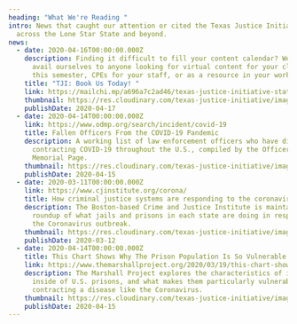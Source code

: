 ```yaml
---
heading: "What We're Reading "
intro: News that caught our attention or cited the Texas Justice Initiative from
  across the Lone Star State and beyond.
news:
  - date: 2020-04-16T00:00:00.000Z
    description: Finding it difficult to fill your content calendar? We want to
      avail ourselves to anyone looking for virtual content for your classes
      this semester, CPEs for your staff, or as a resource in your work.
    title: "TJI: Book Us Today! "
    link: https://mailchi.mp/a696a7c2ad46/texas-justice-initiative-state-of-the-data-issue-7941058
    thumbnail: https://res.cloudinary.com/texas-justice-initiative/image/upload/v1587154872/TJI-logo_nfindl.png
    publishDate: 2020-04-17
  - date: 2020-04-14T00:00:00.000Z
    link: https://www.odmp.org/search/incident/covid-19
    title: Fallen Officers From the COVID-19 Pandemic
    description: A working list of law enforcement officers who have died after
      contracting COVID-19 throughout the U.S., compiled by the Officer Down
      Memorial Page.
    thumbnail: https://res.cloudinary.com/texas-justice-initiative/image/upload/v1586984973/ODMP_zc63bp.jpg
    publishDate: 2020-04-15
  - date: 2020-03-11T00:00:00.000Z
    link: https://www.cjinstitute.org/corona/
    title: How criminal justice systems are responding to the coronavirus outbreak
    description: The Boston-based Crime and Justice Institute is maintaining a
      roundup of what jails and prisons in each state are doing in response to
      the Coronavirus outbreak.
    thumbnail: https://res.cloudinary.com/texas-justice-initiative/image/upload/v1586983248/CJI_omifur.svg
    publishDate: 2020-03-12
  - date: 2020-04-14T00:00:00.000Z
    title: This Chart Shows Why The Prison Population Is So Vulnerable to COVID-19
    link: https://www.themarshallproject.org/2020/03/19/this-chart-shows-why-the-prison-population-is-so-vulnerable-to-covid-19
    description: The Marshall Project explores the characteristics of individuals
      inside of U.S. prisons, and what makes them particularly vulnerable to
      contracting a disease like the Coronavirus.
    thumbnail: https://res.cloudinary.com/texas-justice-initiative/image/upload/v1586892377/MarshallProject_lmb4cn.png
    publishDate: 2020-04-15
---
```

